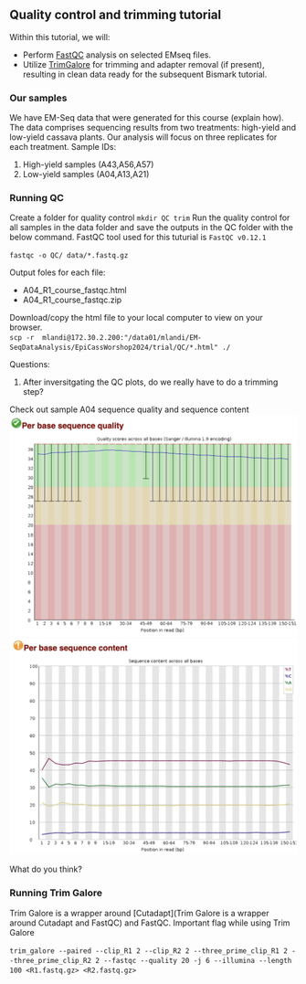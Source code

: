 
## Quality control and trimming tutorial 

Within this tutorial, we will:
 - Perform [FastQC](https://www.bioinformatics.babraham.ac.uk/projects/fastqc/) analysis on selected EMseq files.  
 - Utilize [TrimGalore](https://github.com/FelixKrueger/TrimGalore/blob/master/Docs/Trim_Galore_User_Guide.md) for trimming and adapter removal (if present), resulting in clean data ready for the subsequent Bismark tutorial.

### Our samples 
We have EM-Seq data that were generated for this course (explain how). The data comprises sequencing results from two treatments: high-yield and low-yield cassava plants. Our analysis will focus on three replicates for each treatment.
Sample IDs:  
1. High-yield samples (A43,A56,A57)
2. Low-yield samples (A04,A13,A21)

### Running QC 

Create a folder for quality control `mkdir QC trim`
Run the quality control for all samples in the data folder and save the outputs in the QC folder with the below command. FastQC tool used for this tuturial is `FastQC v0.12.1`

`fastqc -o QC/ data/*.fastq.gz`  

Output foles for each file:  
 - A04_R1_course_fastqc.html  
 - A04_R1_course_fastqc.zip

 Download/copy the html file to your local computer to view on your browser.  
`scp -r  mlandi@172.30.2.200:"/data01/mlandi/EM-SeqDataAnalysis/EpiCassWorshop2024/trial/QC/*.html" ./`

Questions:
1. After inversitgating the QC plots, do we really have to do a trimming step?

Check out sample A04 sequence quality and sequence content 
![Per Base Sequence Quality](https://github.com/LandiMi2/EpiCass2024/blob/main/seqQuality.png?raw=true)
![Per Base Sequence Contet](https://github.com/LandiMi2/EpiCass2024/blob/main/seqContent.png?raw=true)

What do you think?


### Running Trim Galore
Trim Galore is a wrapper around [Cutadapt](Trim Galore is a wrapper around Cutadapt and FastQC) and FastQC. 
Important flag while using Trim Galore 

```trim_galore --paired --clip_R1 2 --clip_R2 2 --three_prime_clip_R1 2 --three_prime_clip_R2 2 --fastqc --quality 20 -j 6 --illumina --length 100 <R1.fastq.gz> <R2.fastq.gz>```
 


